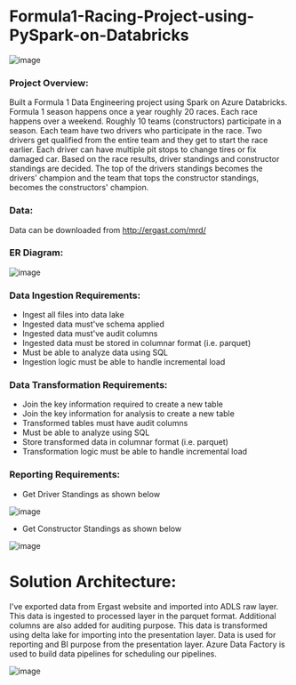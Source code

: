 # Formula1-Racing-Project-using-PySpark-on-Databricks
![image](https://github.com/swarupmishal/Formula1-Racing-Project-using-PySpark-on-Databricks/assets/25344771/fb72a5f8-d08f-4ad9-aa2b-574e47a1dd2b)<br>

### Project Overview:
Built a Formula 1 Data Engineering project using Spark on Azure Databricks. Formula 1 season happens once a year roughly 20 races. Each race happens over a weekend. Roughly 10 teams (constructors) participate in a season. Each team have two drivers who participate in the race. Two drivers get qualified from the entire team and they get to start the race earlier. Each driver can have multiple pit stops to change tires or fix damaged car. Based on the race results, driver standings and constructor standings are decided. The top of the drivers standings becomes the drivers' champion and the team that tops the constructor standings, becomes the constructors' champion.<br>

### Data:
Data can be downloaded from http://ergast.com/mrd/

### ER Diagram:
![image](https://github.com/swarupmishal/Formula1-Racing-Project-using-PySpark-on-Databricks/assets/25344771/8f0a9c00-0d95-4c2d-9925-fa32279e7e43)

### Data Ingestion Requirements:
- Ingest all files into data lake
- Ingested data must've schema applied
- Ingested data must've audit columns
- Ingested data must be stored in columnar format (i.e. parquet)
- Must be able to analyze data using SQL
- Ingestion logic must be able to handle incremental load

### Data Transformation Requirements:
- Join the key information required to create a new table
- Join the key information for analysis to create a new table
- Transformed tables must have audit columns
- Must be able to analyze using SQL
- Store transformed data in columnar format (i.e. parquet)
- Transformation logic must be able to handle incremental load

### Reporting Requirements:
- Get Driver Standings as shown below<br>

![image](https://github.com/swarupmishal/Formula1-Racing-Project-using-PySpark-on-Databricks/assets/25344771/35fc3ef6-805d-4424-a599-d1d9fee6ba85)

- Get Constructor Standings as shown below<br>

![image](https://github.com/swarupmishal/Formula1-Racing-Project-using-PySpark-on-Databricks/assets/25344771/321678d7-8019-42ef-94f0-a53073a3e88a)


# Solution Architecture:
I've exported data from Ergast website and imported into ADLS raw layer. This data is ingested to processed layer in the parquet format. Additional columns are also added for auditing purpose. This data is transformed using delta lake for importing into the presentation layer. Data is used for reporting and BI purpose from the presentation layer. Azure Data Factory is used to build data pipelines for scheduling our pipelines.

![image](https://github.com/swarupmishal/Formula1-Racing-Project-using-PySpark-on-Databricks/assets/25344771/74255edc-12d6-45a2-b64e-84b0d1901b59)
